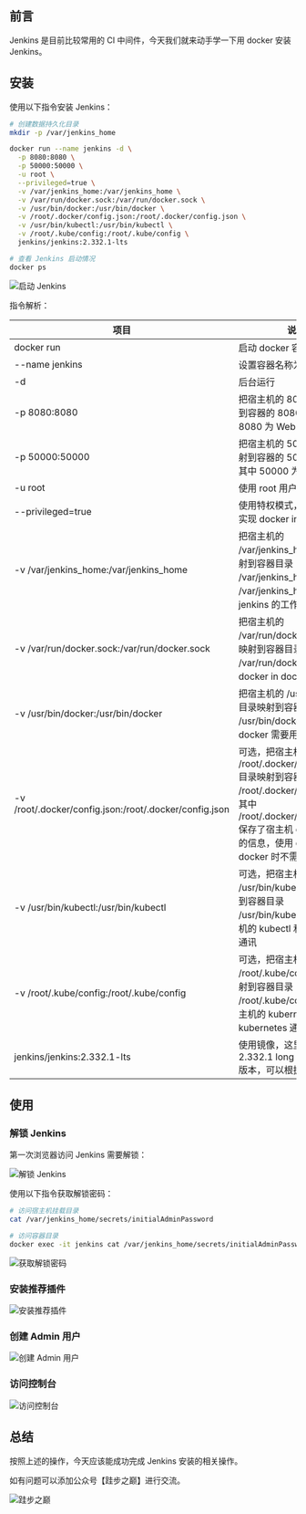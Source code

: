 ## 前言

Jenkins 是目前比较常用的 CI 中间件，今天我们就来动手学一下用 docker 安装 Jenkins。

## 安装

使用以下指令安装 Jenkins：

``` bash
# 创建数据持久化目录
mkdir -p /var/jenkins_home

docker run --name jenkins -d \
  -p 8080:8080 \
  -p 50000:50000 \
  -u root \
  --privileged=true \
  -v /var/jenkins_home:/var/jenkins_home \
  -v /var/run/docker.sock:/var/run/docker.sock \
  -v /usr/bin/docker:/usr/bin/docker \
  -v /root/.docker/config.json:/root/.docker/config.json \
  -v /usr/bin/kubectl:/usr/bin/kubectl \
  -v /root/.kube/config:/root/.kube/config \
  jenkins/jenkins:2.332.1-lts

# 查看 Jenkins 启动情况
docker ps
```

![启动 Jenkins](images/jenkins/1.png "启动 Jenkins")

指令解析：

| 项目 | 说明 |
| ------- | ------- |
| docker run | 启动 docker 容器 |
| \-\-name jenkins | 设置容器名称为 jenkins |
| \-d | 后台运行 |
| \-p 8080:8080 | 把宿主机的 8080 端口映射到容器的 8080 端口，其中 8080 为 Web 界面端口 |
| \-p 50000:50000 | 把宿主机的 50000 端口映射到容器的 50000 端口，其中 50000 为 Agent 端口 |
| \-u root | 使用 root 用户运行容器 |
| \-\-privileged=true | 使用特权模式，主要是为了实现 docker in docker |
| \-v /var/jenkins_home:/var/jenkins_home | 把宿主机的 /var/jenkins_home 目录映射到容器目录 /var/jenkins_home，其中 /var/jenkins_home 为 jenkins 的工作目录 |
| \-v /var/run/docker.sock:/var/run/docker.sock | 把宿主机的 /var/run/docker.sock 目录映射到容器目录 /var/run/docker.sock，docker in docker 需要用到 |
| \-v /usr/bin/docker:/usr/bin/docker | 把宿主机的 /usr/bin/docker 目录映射到容器目录 /usr/bin/docker，docker in docker 需要用到 |
| \-v /root/.docker/config.json:/root/.docker/config.json | 可选，把宿主机的 /root/.docker/config.json 目录映射到容器目录 /root/.docker/config.json，其中 /root/.docker/config.json 保存了宿主机 docker login 的信息，使用 docker in docker 时不需要再登录 |
| \-v /usr/bin/kubectl:/usr/bin/kubectl | 可选，把宿主机的 /usr/bin/kubectl 目录映射到容器目录 /usr/bin/kubectl，共用宿主机的 kubectl 和 kubernetes 通讯 |
| \-v /root/.kube/config:/root/.kube/config | 可选，把宿主机的 /root/.kube/config 目录映射到容器目录 /root/.kube/config，共用宿主机的 kubernetes 证书和 kubernetes 通讯 |
| jenkins/jenkins:2.332.1-lts | 使用镜像，这里是 jenkins 2.332.1 long time support 版本，可以根据需要调整 |

## 使用

### 解锁 Jenkins

第一次浏览器访问 Jenkins 需要解锁：

![解锁 Jenkins](images/jenkins/2.png "解锁 Jenkins")

使用以下指令获取解锁密码：

``` bash
# 访问宿主机挂载目录
cat /var/jenkins_home/secrets/initialAdminPassword

# 访问容器目录
docker exec -it jenkins cat /var/jenkins_home/secrets/initialAdminPassword
```

![获取解锁密码](images/jenkins/3.png "获取解锁密码")

### 安装推荐插件

![安装推荐插件](images/jenkins/4.png "安装推荐插件")

### 创建 Admin 用户

![创建 Admin 用户](images/jenkins/5.png "创建 Admin 用户")

### 访问控制台

![访问控制台](images/jenkins/6.png "访问控制台")

## 总结

按照上述的操作，今天应该能成功完成 Jenkins 安装的相关操作。

如有问题可以添加公众号【跬步之巅】进行交流。

![跬步之巅](/images/qrcode.gif "跬步之巅")
